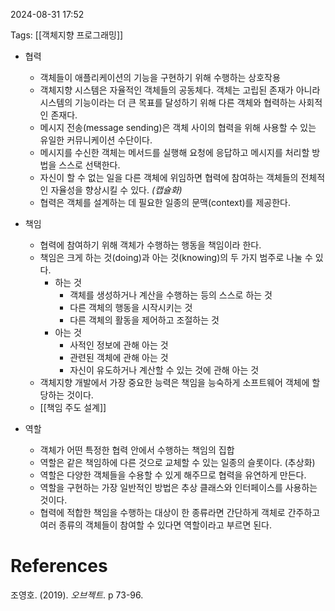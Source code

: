 
2024-08-31 17:52

Tags: [[객체지향 프로그래밍]]


- 협력
	- 객체들이 애플리케이션의 기능을 구현하기 위해 수행하는 상호작용
	- 객체지향 시스템은 자율적인 객체들의 공동체다. 객체는 고립된 존재가 아니라 시스템의 기능이라는 더 큰 목표를 달성하기 위해 다른 객체와 협력하는 사회적인 존재다.
	- 메시지 전송(message sending)은 객체 사이의 협력을 위해 사용할 수 있는 유일한 커뮤니케이션 수단이다.
	- 메시지를 수신한 객체는 메서드를 실행해 요청에 응답하고 메시지를 처리할 방법을 스스로 선택한다.
	- 자신이 할 수 없는 일을 다른 객체에 위임하면 협력에 참여하는 객체들의 전체적인 자율성을 향상시킬 수 있다. *(캡슐화)*
	- 협력은 객체를 설계하는 데 필요한 일종의 문맥(context)를 제공한다.

- 책임 
	- 협력에 참여하기 위해 객체가 수행하는 행동을 책임이라 한다.
	- 책임은 크게 하는 것(doing)과 아는 것(knowing)의 두 가지 범주로 나눌 수 있다.
		- 하는 것
			- 객체를 생성하거나 계산을 수행하는 등의 스스로 하는 것
			- 다른 객체의 행동을 시작시키는 것
			- 다른 객체의 활동을 제어하고 조절하는 것
		- 아는 것
			- 사적인 정보에 관해 아는 것
			- 관련된 객체에 관해 아는 것
			- 자신이 유도하거나 계산할 수 있는 것에 관해 아는 것
	- 객체지향 개발에서 가장 중요한 능력은 책임을 능숙하게 소프트웨어 객체에 할당하는 것이다.
	- [[책임 주도 설계]]


- 역할
	- 객체가 어떤 특정한 협력 안에서 수행하는 책임의 집합
	- 역할은 같은 책임하에 다른 것으로 교체할 수 있는 일종의 슬롯이다. (추상화)
	- 역할은 다양한 객체들을 수용할 수 있게 해주므로 협력을 유연하게 만든다.
	- 역할을 구현하는 가장 일반적인 방법은 추상 클래스와 인터페이스를 사용하는 것이다.
	- 협력에 적합한 책임을 수행하는 대상이 한 종류라면 간단하게 객체로 간주하고 여러 종류의 객체들이 참여할 수 있다면 역할이라고 부르면 된다.


# References

조영호. (2019). *오브젝트*. p 73-96.
